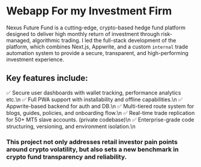 # Webapp For my Investment Firm

Nexus Future Fund is a cutting-edge, crypto-based hedge fund platform designed to deliver high monthly return of investment through risk-managed, algorithmic trading. I led the full-stack development of the platform, which combines Next.js, Appwrite, and a custom `internal` trade automation system to provide a secure, transparent, and high-performing investment experience.

## Key features include:
✅ Secure user dashboards with wallet tracking, performance analytics etc.\n
✅ Full PWA support with installability and offline capabilities.\n
✅ Appwrite-based backend for auth and DB.\n
✅ Multi-tiered route system for blogs, guides, policies, and onboarding flow.\n
✅ Real-time trade replication for 50+ MT5 slave accounts. (private codebase)\n
✅ Enterprise-grade code structuring, versioning, and environment isolation.\n

### This project not only addresses retail investor pain points around crypto volatility, but also sets a new benchmark in crypto fund transparency and reliability.
